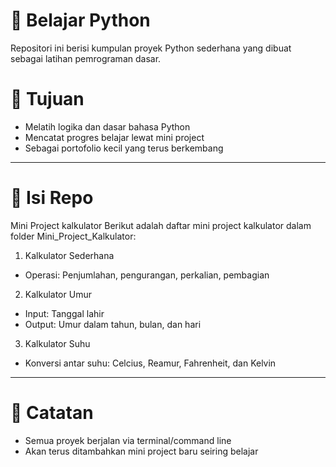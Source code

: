 # 🐍 Belajar Python

Repositori ini berisi kumpulan proyek Python sederhana yang dibuat sebagai latihan pemrograman dasar.  

# 🎯 Tujuan

- Melatih logika dan dasar bahasa Python
- Mencatat progres belajar lewat mini project
- Sebagai portofolio kecil yang terus berkembang

---

# 📁 Isi Repo

Mini Project kalkulator
Berikut adalah daftar mini project kalkulator dalam folder Mini_Project_Kalkulator:

1. Kalkulator Sederhana
- Operasi: Penjumlahan, pengurangan, perkalian, pembagian

2. Kalkulator Umur
- Input: Tanggal lahir
- Output: Umur dalam tahun, bulan, dan hari

3. Kalkulator Suhu
- Konversi antar suhu: Celcius, Reamur, Fahrenheit, dan Kelvin

---

# 📌 Catatan

- Semua proyek berjalan via terminal/command line
- Akan terus ditambahkan mini project baru seiring belajar
